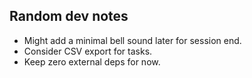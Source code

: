 Random dev notes
----------------

- Might add a minimal bell sound later for session end.
- Consider CSV export for tasks.
- Keep zero external deps for now.

